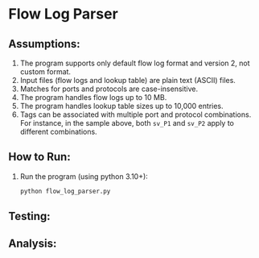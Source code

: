 # Flow Log Parser

## Assumptions:

1. The program supports only default flow log format and version 2, not custom format.
2. Input files (flow logs and lookup table) are plain text (ASCII) files.
3. Matches for ports and protocols are case-insensitive.
4. The program handles flow logs up to 10 MB.
5. The program handles lookup table sizes up to 10,000 entries.
6. Tags can be associated with multiple port and protocol combinations. For instance, in the sample above, both `sv_P1` and `sv_P2` apply to different combinations.

## How to Run:

1. Run the program (using python 3.10+):
   ```bash
   python flow_log_parser.py
   ```

## Testing:

## Analysis:
